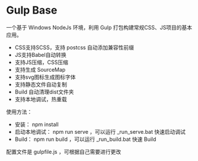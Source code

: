# Gulp Base

一个基于 Windows NodeJs 环境，利用 Gulp 打包构建常规CSS、JS项目的基本应用。

- CSS支持SCSS，支持 postcss 自动添加兼容性前缀
- JS支持Babel自动转换
- 支持JS压缩，CSS压缩
- 支持生成 SourceMap
- 支持svg图标生成图标字体
- 支持静态文件自动复制
- Build 自动清理dist文件夹
- 支持本地调试，热重载

使用方法：

- 安装： npm install
- 启动本地调试： npm run serve ，可以运行 _run_serve.bat 快速启动调试
- Build： npm run build ，可以运行 _run_build.bat 快速 Build

配置文件是 gulpfile.js ，可根据自己需要进行更改
